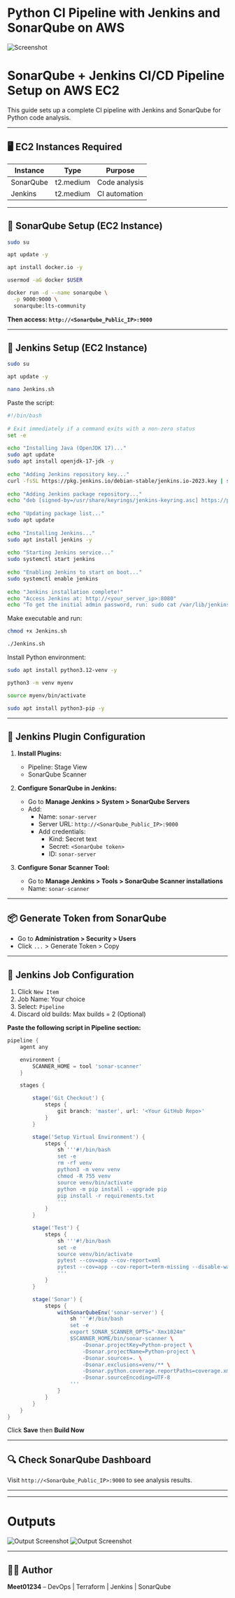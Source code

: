 # Python CI Pipeline with Jenkins and SonarQube on AWS

![Screenshot](CI.png)

# SonarQube + Jenkins CI/CD Pipeline Setup on AWS EC2

This guide sets up a complete CI pipeline with Jenkins and SonarQube for Python code analysis.

---

## 🖥️ EC2 Instances Required

| Instance     | Type      | Purpose     |
|--------------|-----------|-------------|
| SonarQube    | t2.medium | Code analysis |
| Jenkins      | t2.medium | CI automation |

---

## 🔧 SonarQube Setup (EC2 Instance)

```bash
sudo su
```
```bash
apt update -y
```
```bash
apt install docker.io -y
```
```bash
usermod -aG docker $USER
```
```bash
docker run -d --name sonarqube \
  -p 9000:9000 \
  sonarqube:lts-community
```

**Then access: `http://<SonarQube_Public_IP>:9000`**

---

## 🔧 Jenkins Setup (EC2 Instance)

```bash
sudo su
```
```bash
apt update -y
```
```bash
nano Jenkins.sh
```

Paste the script:

```bash
#!/bin/bash
 
# Exit immediately if a command exits with a non-zero status
set -e
 
echo "Installing Java (OpenJDK 17)..."
sudo apt update
sudo apt install openjdk-17-jdk -y
 
echo "Adding Jenkins repository key..."
curl -fsSL https://pkg.jenkins.io/debian-stable/jenkins.io-2023.key | sudo tee /usr/share/keyrings/jenkins-keyring.asc > /dev/null
 
echo "Adding Jenkins package repository..."
echo "deb [signed-by=/usr/share/keyrings/jenkins-keyring.asc] https://pkg.jenkins.io/debian-stable binary/" | sudo tee /etc/apt/sources.list.d/jenkins.list > /dev/null
 
echo "Updating package list..."
sudo apt update
 
echo "Installing Jenkins..."
sudo apt install jenkins -y
 
echo "Starting Jenkins service..."
sudo systemctl start jenkins
 
echo "Enabling Jenkins to start on boot..."
sudo systemctl enable jenkins
 
echo "Jenkins installation complete!"
echo "Access Jenkins at: http://<your_server_ip>:8080"
echo "To get the initial admin password, run: sudo cat /var/lib/jenkins/secrets/initialAdminPassword"
```

Make executable and run:

```bash
chmod +x Jenkins.sh
```
```bash
./Jenkins.sh
```

Install Python environment:

```bash
sudo apt install python3.12-venv -y
```
```bash
python3 -m venv myenv
```
```bash
source myenv/bin/activate
```
```bash
sudo apt install python3-pip -y
```


---

## 🔌 Jenkins Plugin Configuration

1. **Install Plugins:**
   - Pipeline: Stage View
   - SonarQube Scanner

2. **Configure SonarQube in Jenkins:**
   - Go to **Manage Jenkins > System > SonarQube Servers**
   - Add:
     - Name: `sonar-server`
     - Server URL: `http://<SonarQube_Public_IP>:9000`
     - Add credentials:
       - Kind: Secret text
       - Secret: `<SonarQube token>`
       - ID: `sonar-server`

3. **Configure Sonar Scanner Tool:**
   - Go to **Manage Jenkins > Tools > SonarQube Scanner installations**
   - Name: `sonar-scanner`

---

## 📦 Generate Token from SonarQube

- Go to **Administration > Security > Users**
- Click `...` > Generate Token > Copy

---

## 🧪 Jenkins Job Configuration

1. Click `New Item`
2. Job Name: Your choice
3. Select: `Pipeline`
4. Discard old builds: Max builds = 2 (Optional)

**Paste the following script in Pipeline section:**

```groovy
pipeline {
    agent any

    environment {
        SCANNER_HOME = tool 'sonar-scanner'
    }

    stages {

        stage('Git Checkout') {
            steps {
                git branch: 'master', url: '<Your GitHub Repo>'
            }
        }

        stage('Setup Virtual Environment') {
            steps {
                sh '''#!/bin/bash
                set -e
                rm -rf venv
                python3 -m venv venv
                chmod -R 755 venv
                source venv/bin/activate
                python -m pip install --upgrade pip
                pip install -r requirements.txt
                '''
            }
        }

        stage('Test') {
            steps {
                sh '''#!/bin/bash
                set -e
                source venv/bin/activate
                pytest --cov=app --cov-report=xml
                pytest --cov=app --cov-report=term-missing --disable-warnings
                '''
            }
        }

        stage('Sonar') {
            steps {
                withSonarQubeEnv('sonar-server') {
                    sh '''#!/bin/bash
                    set -e
                    export SONAR_SCANNER_OPTS="-Xmx1024m"
                    $SCANNER_HOME/bin/sonar-scanner \
                        -Dsonar.projectKey=Python-project \
                        -Dsonar.projectName=Python-project \
                        -Dsonar.sources=. \
                        -Dsonar.exclusions=venv/** \
                        -Dsonar.python.coverage.reportPaths=coverage.xml \
                        -Dsonar.sourceEncoding=UTF-8
                    '''
                }
            }
        }
    }
}
```

Click **Save** then **Build Now**

---

## 🔍 Check SonarQube Dashboard

Visit `http://<SonarQube_Public_IP>:9000` to see analysis results.

---

---
# Outputs

![Output Screenshot](Sonar.png)
![Output Screenshot](Qube.png)

---
## 👨‍💻 Author

**Meet01234** – DevOps | Terraform | Jenkins | SonarQube
